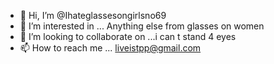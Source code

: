 - 👋 Hi, I’m @Ihateglassesongirlsno69
- 👀 I’m interested in ... Anything else from glasses on women 
- 💞️ I’m looking to collaborate on ...i can t stand 4 eyes
- 📫 How to reach me ... liveistpp@gmail.com

<!---
Ihateglassesongirlsno69/Ihateglassesongirlsno69 is a ✨ special ✨ repository because its `README.md` (this file) appears on your GitHub profile.
You can click the Preview link to take a look at your changes.
--->
